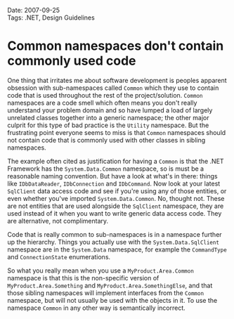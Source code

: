 Date: 2007-09-25  
Tags: .NET, Design Guidelines  

# Common namespaces don't contain commonly used code

One thing that irritates me about software development is peoples apparent obsession with sub-namespaces called `Common` which they use to contain code that is used throughout the rest of the project/solution. `Common` namespaces are a code smell which often means you don't really understand your problem domain and so have lumped a load of largely unrelated classes together into a generic namespace; the other major culprit for this type of bad practice is the `Utility` namespace. But the frustrating point everyone seems to miss is that `Common` namespaces should not contain code that is commonly used with other classes in sibling namespaces.

The example often cited as justification for having a `Common` is that the .NET Framework has the `System.Data.Common` namespace, so is must be a reasonable naming convention. But have a look at what's in there: things like `IDbDataReader`, `IDbConnection` and `IDbCommand`. Now look at your latest `SqlClient` data access code and see if you're using any of those entities, or even whether you've imported `System.Data.Common`. No, thought not. These are not entities that are used alongside the `SqlClient` namespace, they are used instead of it when you want to write generic data access code. They are alternative, not complimentary.

Code that is really common to sub-namespaces is in a namespace further up the hierarchy. Things you actually use with the `System.Data.SqlClient` namespace are in the `System.Data` namespace, for example the `CommandType` and `ConnectionState` enumerations.

So what you really mean when you use a `MyProduct.Area.Common` namespace is that this is the non-specific version of `MyProduct.Area.Something` and `MyProduct.Area.SomethingElse`, and that those sibling namespaces will implement interfaces from the `Common` namespace, but will not usually be used with the objects in it. To use the namespace `Common` in any other way is semantically incorrect.